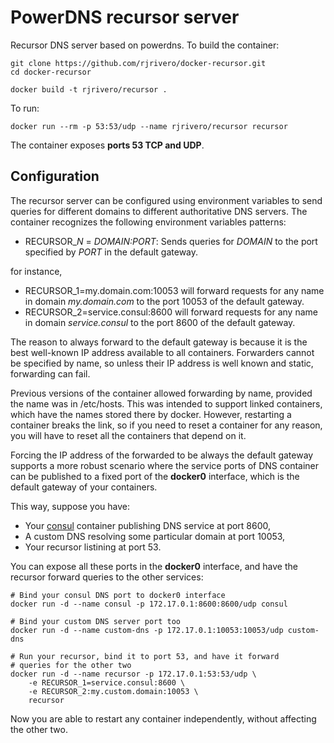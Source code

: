 PowerDNS recursor server
========================

Recursor DNS server based on powerdns. To build the container:

```
git clone https://github.com/rjrivero/docker-recursor.git
cd docker-recursor

docker build -t rjrivero/recursor .
```

To run:

```
docker run --rm -p 53:53/udp --name rjrivero/recursor recursor
```

The container exposes **ports 53 TCP and UDP**.

Configuration
-------------

The recursor server can be configured using environment variables to send queries for different domains to different authoritative DNS servers. The container recognizes the following environment variables patterns:

  - RECURSOR_*N* = *DOMAIN:PORT*: Sends queries for *DOMAIN* to the port specified by *PORT* in the default gateway.

for instance,

  - RECURSOR_1=my.domain.com:10053 will forward requests for any name in domain *my.domain.com* to the port 10053 of the default gateway.
  - RECURSOR_2=service.consul:8600 will forward requests for any name in domain *service.consul* to the port 8600 of the default gateway.

The reason to always forward to the default gateway is because it is the best well-known IP address available to all containers. Forwarders cannot be specified by name, so unless their IP address is well known and static, forwarding can fail.

Previous versions of the container allowed forwarding by name, provided the name was in /etc/hosts. This was intended to support linked containers, which have the names stored there by docker. However, restarting a container breaks the link, so if you need to reset a container for any reason, you will have to reset all the containers that depend on it.

Forcing the IP address of the forwarded to be always the default gateway supports a more robust scenario where the service ports of DNS container can be published to a fixed port of the **docker0** interface, which is the default gateway of your containers.

This way, suppose you have:

  - Your [consul](https://www.consul.io/) container publishing DNS service at port 8600,
  - A custom DNS resolving some particular domain at port 10053,
  - Your recursor listining at port 53.

You can expose all these ports in the **docker0** interface, and have the recursor forward queries to the other services:

```
# Bind your consul DNS port to docker0 interface
docker run -d --name consul -p 172.17.0.1:8600:8600/udp consul

# Bind your custom DNS server port too
docker run -d --name custom-dns -p 172.17.0.1:10053:10053/udp custom-dns

# Run your recursor, bind it to port 53, and have it forward
# queries for the other two
docker run -d --name recursor -p 172.17.0.1:53:53/udp \
    -e RECURSOR_1=service.consul:8600 \
    -e RECURSOR_2:my.custom.domain:10053 \
    recursor
```

Now you are able to restart any container independently, without affecting the other two.
